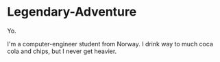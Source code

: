 # Legendary-Adventure

Yo.

I'm a computer-engineer student from Norway.
I drink way to much coca cola and chips, but I never get heavier.
